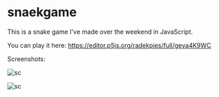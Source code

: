 # snaekgame
This is a snake game I've made over the weekend in JavaScript.

You can play it here: https://editor.p5js.org/radekpies/full/geya4K9WC

Screenshots:

![sc](https://i.imgur.com/jKZmtb7.png)

![sc](https://i.imgur.com/V6dtSpE.png) 
